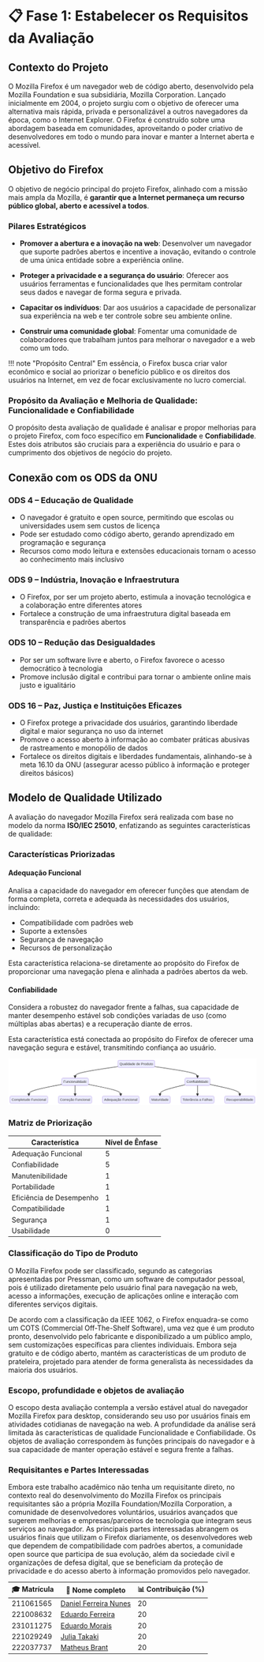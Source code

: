 # 📋 **Fase 1: Estabelecer os Requisitos da Avaliação**

## **Contexto do Projeto**

O Mozilla Firefox é um navegador web de código aberto, desenvolvido pela Mozilla Foundation e sua subsidiária, Mozilla Corporation. Lançado inicialmente em 2004, o projeto surgiu com o objetivo de oferecer uma alternativa mais rápida, privada e personalizável a outros navegadores da época, como o Internet Explorer. O Firefox é construído sobre uma abordagem baseada em comunidades, aproveitando o poder criativo de desenvolvedores em todo o mundo para inovar e manter a Internet aberta e acessível.

## **Objetivo do Firefox**

O objetivo de negócio principal do projeto Firefox, alinhado com a missão mais ampla da Mozilla, é **garantir que a Internet permaneça um recurso público global, aberto e acessível a todos**. 

### **Pilares Estratégicos**

- **Promover a abertura e a inovação na web**: Desenvolver um navegador que suporte padrões abertos e incentive a inovação, evitando o controle de uma única entidade sobre a experiência online.

- **Proteger a privacidade e a segurança do usuário**: Oferecer aos usuários ferramentas e funcionalidades que lhes permitam controlar seus dados e navegar de forma segura e privada.

- **Capacitar os indivíduos**: Dar aos usuários a capacidade de personalizar sua experiência na web e ter controle sobre seu ambiente online.

- **Construir uma comunidade global**: Fomentar uma comunidade de colaboradores que trabalham juntos para melhorar o navegador e a web como um todo.

!!! note "Propósito Central"
    Em essência, o Firefox busca criar valor econômico e social ao priorizar o benefício público e os direitos dos usuários na Internet, em vez de focar exclusivamente no lucro comercial.

### **Propósito da Avaliação e Melhoria de Qualidade: Funcionalidade e Confiabilidade**

O propósito desta avaliação de qualidade é analisar e propor melhorias para o projeto Firefox, com foco específico em **Funcionalidade** e **Confiabilidade**. Estes dois atributos são cruciais para a experiência do usuário e para o cumprimento dos objetivos de negócio do projeto.


## **Conexão com os ODS da ONU**

### ODS 4 – Educação de Qualidade
- O navegador é gratuito e open source, permitindo que escolas ou universidades usem sem custos de licença
- Pode ser estudado como código aberto, gerando aprendizado em programação e segurança
- Recursos como modo leitura e extensões educacionais tornam o acesso ao conhecimento mais inclusivo

### ODS 9 – Indústria, Inovação e Infraestrutura
- O Firefox, por ser um projeto aberto, estimula a inovação tecnológica e a colaboração entre diferentes atores
- Fortalece a construção de uma infraestrutura digital baseada em transparência e padrões abertos

### ODS 10 – Redução das Desigualdades
- Por ser um software livre e aberto, o Firefox favorece o acesso democrático à tecnologia
- Promove inclusão digital e contribui para tornar o ambiente online mais justo e igualitário

### ODS 16 – Paz, Justiça e Instituições Eficazes
- O Firefox protege a privacidade dos usuários, garantindo liberdade digital e maior segurança no uso da internet
- Promove o acesso aberto à informação ao combater práticas abusivas de rastreamento e monopólio de dados
- Fortalece os direitos digitais e liberdades fundamentais, alinhando-se à meta 16.10 da ONU (assegurar acesso público à informação e proteger direitos básicos)


## **Modelo de Qualidade Utilizado**

A avaliação do navegador Mozilla Firefox será realizada com base no modelo da norma **ISO/IEC 25010**, enfatizando as seguintes características de qualidade:

### **Características Priorizadas**

#### **Adequação Funcional**
Analisa a capacidade do navegador em oferecer funções que atendam de forma completa, correta e adequada às necessidades dos usuários, incluindo:
- Compatibilidade com padrões web
- Suporte a extensões
- Segurança de navegação
- Recursos de personalização

Esta característica relaciona-se diretamente ao propósito do Firefox de proporcionar uma navegação plena e alinhada a padrões abertos da web.

#### **Confiabilidade**
Considera a robustez do navegador frente a falhas, sua capacidade de manter desempenho estável sob condições variadas de uso (como múltiplas abas abertas) e a recuperação diante de erros. 

Esta característica está conectada ao propósito do Firefox de oferecer uma navegação segura e estável, transmitindo confiança ao usuário.


![alt text](image.png)

### **Matriz de Priorização**

| Característica           | Nível de Ênfase | 
|--------------------------|-----------------|
| Adequação Funcional      | 5 |
| Confiabilidade           | 5 | 
| Manutenibilidade         | 1 | 
| Portabilidade            | 1  |
| Eficiência de Desempenho | 1  | 
| Compatibilidade          | 1 |
| Segurança                | 1 | 
| Usabilidade              | 0 |


### **Classificação do Tipo de Produto**


O Mozilla Firefox pode ser classificado, segundo as categorias apresentadas por Pressman, como um software de computador pessoal, pois é utilizado diretamente pelo usuário final para navegação na web, acesso a informações, execução de aplicações online e interação com diferentes serviços digitais.

De acordo com a classificação da IEEE 1062, o Firefox enquadra-se como um COTS (Commercial Off-The-Shelf Software), uma vez que é um produto pronto, desenvolvido pelo fabricante e disponibilizado a um público amplo, sem customizações específicas para clientes individuais. Embora seja gratuito e de código aberto, mantém as características de um produto de prateleira, projetado para atender de forma generalista às necessidades da maioria dos usuários.



### **Escopo, profundidade e objetos de avaliação**

O escopo desta avaliação contempla a versão estável atual do navegador Mozilla Firefox para desktop, considerando seu uso por usuários finais em atividades cotidianas de navegação na web. A profundidade da análise será limitada às características de qualidade Funcionalidade e Confiabilidade. Os objetos de avaliação correspondem às funções principais do navegador e à sua capacidade de manter operação estável e segura frente a falhas.

### **Requisitantes e Partes Interessadas**

Embora este trabalho acadêmico não tenha um requisitante direto, no contexto real do desenvolvimento do Mozilla Firefox os principais requisitantes são a própria Mozilla Foundation/Mozilla Corporation, a comunidade de desenvolvedores voluntários, usuários avançados que sugerem melhorias e empresas/parceiros de tecnologia que integram seus serviços ao navegador.
As principais partes interessadas abrangem os usuários finais que utilizam o Firefox diariamente, os desenvolvedores web que dependem de compatibilidade com padrões abertos, a comunidade open source que participa de sua evolução, além da sociedade civil e organizações de defesa digital, que se beneficiam da proteção de privacidade e do acesso aberto à informação promovidos pelo navegador.


| 🎓 Matrícula | 🙋 Nome completo | 📊 Contribuição (%) |
|-------------|------------------|---------------------|
| 211061565 | [Daniel Ferreira Nunes ](https://github.com/Mach1r0) | 20 |
| 221008632 | [Eduardo Ferreira](https://github.com/eduardoferre) | 20 |
| 231011275 | [Eduardo Morais](https://github.com/Edumorais08) | 20 |
| 221029249 | [Julia Takaki](https://github.com/juliatakaki) | 20 |
| 222037737 | [Matheus Brant](https://github.com/MatheussBrant) | 20 |


